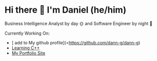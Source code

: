 # Hi there 👋 I'm Daniel (he/him)

Business Intelligence Analyst by day 🌞 and Software Engineer by night 🌚

Currently Working On:
 - [ add to My github profile](<https://github.com/dann-g/dann-g)
 - [Learning C++](https://github.com/dann-g/learn_cpp)
 - [My Portfolio Site]()

<!--
**dann-g/dann-g** is a ✨ _special_ ✨ repository because its `README.md` (this file) appears on your GitHub profile.

Here are some ideas to get you started:

- 🔭 I’m currently working on ...
- 🌱 I’m currently learning ...
- 👯 I’m looking to collaborate on ...
- 🤔 I’m looking for help with ...
- 💬 Ask me about ...
- 📫 How to reach me: ...
- 😄 Pronouns: ...
- ⚡ Fun fact: ...
-->
